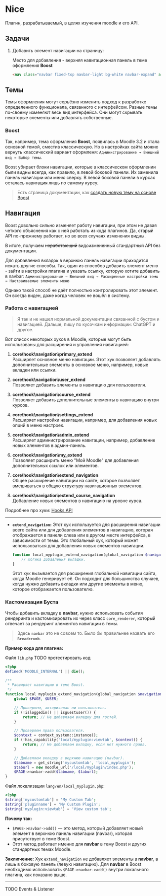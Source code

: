 # Nice

Плагин, разрабатываемый, в целях изучения moodle и его API.

## Задачи

1. Добавить элемент навигации на страницу:
  
   Место для добавления - верхняя навигационная панель в теме оформления **Boost**

   ```html
   <nav class="navbar fixed-top navbar-light bg-white navbar-expand" aria-label="Навигация по сайту">
   ```

## Темы

Темы оформления могут серьёзно изменить подход к разработке определенного функционала, связанного с интерфейсом. Разные темы по-своему изменяют весь вид интерфейса. Они могут скрывать некоторые элементы или добавлять собственные.

### Boost

Так, например, тема оформления **Boost**, появилась в Moodle 3.2 и стала основной темой, сместив классическую. Но в настройках сайта можно вернуть классический вариант оформленя: `Администрирование → Внешний вид → Выбор темы`.

Boost убирает блоки навигации, которые в классическом оформлении были видны всегда, как правило, в левой боковой панели. Их заменила панель навигации или меню сверху. В левой боковой панели в курсах осталась навигация лишь по самому курсу.

> Есть страница документации, как [создать новую тему на основе Boost](https://docs.moodle.org/dev/Creating_a_theme_based_on_boost)

## Навигация

Boost довольно сильно изменяет работу навигации, при этом не давая четкого объяснения как с ней работать из кода плагинов. Да, старый API по-прежнему работает, но во всех случаях изменения видны.

В итоге, получаем ~~неработающий~~ видоизмененный стандартный API без документации.

Для добавления вкладок в верхнюю панель навигации приходится искать другие способы. Так, один из способов добавить элемент меню - зайти в настройки плагина и указать ссылку, которую хотите добавить в navbar: `Администрирование → Внешний вид → Расширенные настройки темы → Настраиваемые элементы меню`

Однако такой способ не даёт полностью контролировать этот элемент. Он всегда виден, даже когда человек не вошёл в систему.

### Работа с навигацией

> Я так и не нашел нормальной документации связанной с бустом и навигацией. Дальше, пишу по кусочкам информации: ChatGPT и другое.

Вот список некоторых хуков в Moodle, которые могут быть использованы для расширения и управления навигацией:

1. **core\hook\navigation\primary_extend**  
   Расширяет основное меню навигации. Этот хук позволяет добавлять дополнительные элементы в основное меню, например, новые вкладки или ссылки.

2. **core\hook\navigation\user_extend**  
   Позволяет добавить элементы в навигацию для пользователя.

3. **core\hook\navigation\course_extend**  
   Позволяет добавить дополнительные элементы в навигацию внутри курсов.

4. **core\hook\navigation\settings_extend**  
   Расширяет настройки навигации, например, для добавления новых опций в меню настроек.

5. **core\hook\navigation\admin_extend**  
   Расширяет администрирование навигации, например, добавление новых элементов в админ-панель.

6. **core\hook\navigation\my_extend**  
   Позволяет расширить меню "Мой Moodle" для добавления дополнительных ссылок или элементов.

7. **core\hook\navigation\extend_navigation**  
   Общее расширение навигации на сайте, которое позволяет вмешиваться в общую структуру навигационных элементов.

8. **core\hook\navigation\extend_course_navigation**  
   Добавление новых элементов в навигацию на уровне курса.

Подробнее про хуки: [Hooks API](hooks.md)

***

- **`extend_navigation`:** Этот хук используется для расширения навигации всего сайта или для добавления элементов в навигацию, которая отображается в панели слева или в другом месте интерфейса, в зависимости от темы. Это глобальный хук, который может использоваться для добавления новых элементов навигации.

  ```php
  function local_myplugin_extend_navigation(global_navigation $navigation) {
      // Логика добавления вкладки.
  }
  ```

  Этот хук вызывается для расширения глобальной навигации сайта, когда Moodle генерирует её. Он подходит для большинства случаев, когда нужно добавить вкладки или другие элементы в меню, которое отображается пользователю.

### Кастомизация Буста

Чтобы добавить вкладку в **navbar**, нужно использовать события рендеринга и кастомизировать их через класс `core_renderer`, который отвечает за рендеринг элементов навигации в темы.

> Здесь **`navbar`** это не совсем то. Было бы правильнее назвать его **`Breadcrumb`**.

**Пример кода для плагина:**

Файл `lib.php`
TODO протестировать код
```php
<?php
defined('MOODLE_INTERNAL') || die();

/**
 * Расширяет навигацию в теме Boost.
 */
function local_myplugin_extend_navigation(global_navigation $navigation) {
    global $PAGE, $USER;

    // Проверяем, авторизован ли пользователь.
    if (!isloggedin() || isguestuser()) {
        return; // Не добавляем вкладку для гостей.
    }

    // Проверяем права пользователя.
    $context = context_system::instance();
    if (!has_capability('local/myplugin:viewtab', $context)) {
        return; // Не добавляем вкладку, если нет нужного права.
    }

    // Добавляем вкладку в верхнюю навигацию (navbar).
    $tabname = get_string('mycustomtab', 'local_myplugin');
    $taburl = new moodle_url('/local/myplugin/index.php');
    $PAGE->navbar->add($tabname, $taburl);
}
```

Файл локализации `lang/en/local_myplugin.php`:
```php
<?php
$string['mycustomtab'] = 'My Custom Tab';
$string['pluginname'] = 'My Custom Plugin';
$string['myplugin:viewtab'] = 'View custom tab';
```

**Почему так:**

- `$PAGE->navbar->add()` — это метод, который добавляет новый элемент в верхнюю панель навигации (navbar), которая присутствует в теме Boost.
- Этот метод работает именно для **navbar** в тему Boost и других стандартных темах Moodle.

**Заключение:** Хук `extend_navigation` не добавляет элементы в **navbar**, а лишь в боковую панель (левую навигацию). Для **navbar** в Boost необходимо использовать `$PAGE->navbar->add()` внутри локального плагина, как показано выше.

***

TODO Events & Listener

